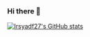 ### Hi there 👋

<!--
**irsyadf27/irsyadf27** is a ✨ _special_ ✨ repository because its `README.md` (this file) appears on your GitHub profile.

Here are some ideas to get you started:

- 🔭 I’m currently working on ...
- 🌱 I’m currently learning ...
- 👯 I’m looking to collaborate on ...
- 🤔 I’m looking for help with ...
- 💬 Ask me about ...
- 📫 How to reach me: ...
- 😄 Pronouns: ...
- ⚡ Fun fact: ...
-->
[![Irsyadf27's GitHub stats](https://github-readme-stats.vercel.app/api?username=irsyadf27&theme=noctis_minimus)](https://github.com/anuraghazra/github-readme-stats)
